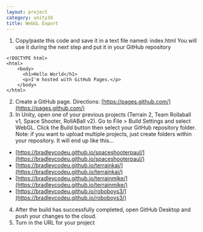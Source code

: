 ```yaml
---
layout: project
category: unity3d
title: WebGL Export
---
```

1. Copy/paste this code and save it in a text file named: index.html You will use it during the next step and put it in your GitHub repository
```
<!DOCTYPE html>
<html>
    <body>
      <h1>Hello World</h1>
      <p>I'm hosted with GitHub Pages.</p>
    </body>
</html>
```
2. Create a GitHub page. Directions: [https://pages.github.com/](https://pages.github.com/)
3. In Unity, open one of your previous projects (Terrain 2, Team Rollaball v1, Space Shooter, RollABall v2). Go to File > Build Settings and select WebGL. Click the Build button then select your GitHub repository folder. Note: if you want to upload multiple projects, just create folders within your repository. It will end up like this...
  - [https://bradleycodeu.github.io/spaceshooterpaul/](https://bradleycodeu.github.io/spaceshooterpaul/)
  - [https://bradleycodeu.github.io/terrainkai/](https://bradleycodeu.github.io/terrainkai/)
  - [https://bradleycodeu.github.io/terrainmike/](https://bradleycodeu.github.io/terrainmike/)
  - [https://bradleycodeu.github.io/roboboys3/](https://bradleycodeu.github.io/roboboys3/)
4. After the build has successfully completed, open GitHub Desktop and push your changes to the cloud.
5. Turn in the URL for your project
